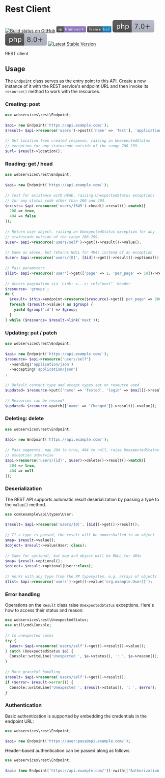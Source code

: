 Rest Client
========================================================================

[![Build status on GitHub](https://github.com/xp-forge/rest-client/workflows/Tests/badge.svg)](https://github.com/xp-forge/rest-client/actions)
[![XP Framework Module](https://raw.githubusercontent.com/xp-framework/web/master/static/xp-framework-badge.png)](https://github.com/xp-framework/core)
[![BSD Licence](https://raw.githubusercontent.com/xp-framework/web/master/static/licence-bsd.png)](https://github.com/xp-framework/core/blob/master/LICENCE.md)
[![Requires PHP 7.0+](https://raw.githubusercontent.com/xp-framework/web/master/static/php-7_0plus.svg)](http://php.net/)
[![Supports PHP 8.0+](https://raw.githubusercontent.com/xp-framework/web/master/static/php-8_0plus.svg)](http://php.net/)
[![Latest Stable Version](https://poser.pugx.org/xp-forge/rest-client/version.png)](https://packagist.org/packages/xp-forge/rest-client)

REST client

Usage
-----

The `Endpoint` class serves as the entry point to this API. Create a new instance of it with the REST service's endpoint URL and then invoke its `resource()` method to work with the resources.

### Creating: post

```php
use webservices\rest\Endpoint;

$api= new Endpoint('https://api.example.com/');
$result= $api->resource('users')->post(['name' => 'Test'], 'application/json')->result();

// Get location from created response, raising an UnexpectedStatus
// exception for any statuscode outside of the range 200-299.
$url= $result->location();
```

### Reading: get / head

```php
use webservices\rest\Endpoint;

$api= new Endpoint('https://api.example.com/');

// Test for existance with HEAD, raising UnexpectedStatus exceptions
// for any status code other than 200 and 404.
$exists= $api->resource('users/1549')->head()->result()->match([
  200 => true,
  404 => false
]);

// Return user object, raising an UnexpectedStatus exception for any
// statuscode outside of the range 200-299.
$user= $api->resource('users/self')->get()->result()->value();

// Same as above, but returns NULL for 404s instead of an exception
$user= $api->resource('users/{0}', [$id])->get()->result()->optional();

// Pass parameters
$list= $api->resource('user')->get(['page' => 1, 'per_page' => 50])->result()->value();

// Access pagination via `Link: <...>; rel="next"` header
$resource= 'groups';
do {
  $result= $this->endpoint->resource($resource)->get(['per_page' => 200])->result();
  foreach ($result->value() as $group) {
    yield $group['id'] => $group;
  }
} while ($resource= $result->link('next'));
```

### Updating: put / patch

```php
use webservices\rest\Endpoint;

$api= new Endpoint('https://api.example.com/');
$resource= $api->resource('users/self')
  ->sending('application/json')
  ->accepting('application/json')
;

// Default content type and accept types set on resource used
$updated= $resource->put(['name' => 'Tested', 'login' => $mail])->result()->value();

// Resources can be reused!
$updated= $resource->patch(['name' => 'Changed'])->result()->value();
```

### Deleting: delete

```php
use webservices\rest\Endpoint;

$api= new Endpoint('https://api.example.com/');

// Pass segments, map 204 to true, 404 to null, raise UnexpectedStatus
// exception otherwise
$api->resource('users/{id}', $user)->delete()->result()->match([
  204 => true,
  404 => null
]);
```

### Deserialization

The REST API supports automatic result deserialization by passing a type to the `value()` method.

```php
use com\example\api\types\User;

$result= $api->resource('users/{0}', [$id])->get()->result();

// If a type is passed, the result will be unmarshalled to an object
$map= $result->value();
$object= $result->value(User::class);

// Same for optional, but map and object will be NULL for 404s
$map= $result->optional();
$object= $result->optional(User::class);

// Works with any type from the XP typesystem, e.g. arrays of objects
$list= $api->resource('users')->get()->value('org.example.User[]');
```

### Error handling

Operations on the `Result` class raise `UnexpectedStatus` exceptions. Here's how to access their status and reason:

```php
use webservices\rest\UnexpectedStatus;
use util\cmd\Console;

// In unexpected cases
try {
  $user= $api->resource('users/self')->get()->result()->value();
} catch (UnexpectedStatus $e) {
  Console::writeLine('Unexpected ', $e->status(), ': ', $e->reason());
}

// More graceful handling
$result= $api->resource('users/self')->get()->result();
if ($error= $result->error()) {
  Console::writeLine('Unexpected ', $result->status(), ': ', $error);
}
```

### Authentication

Basic authentication is supported by embedding the credentials in the endpoint URL:

```php
use webservices\rest\Endpoint;

$api= new Endpoint('https://user:pass@api.example.com/');
```

Header-based authentication can be passed along as follows:

```php
use webservices\rest\Endpoint;

$api= (new Endpoint('https://api.example.com/'))->with(['Authorization' => 'Bearer '.$token]);
```